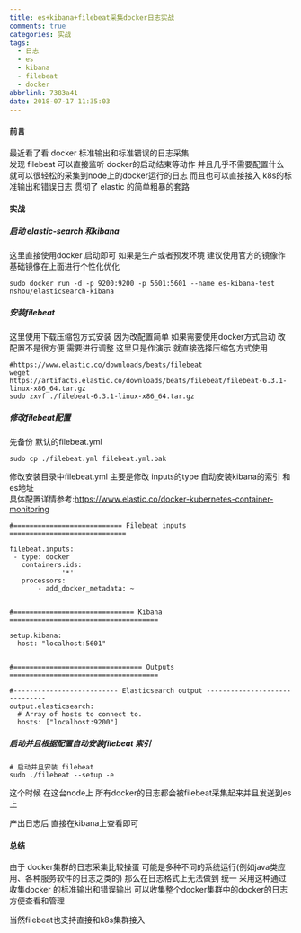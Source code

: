```yaml
---
title: es+kibana+filebeat采集docker日志实战
comments: true
categories: 实战
tags:
  - 日志
  - es
  - kibana
  - filebeat
  - docker
abbrlink: 7383a41
date: 2018-07-17 11:35:03
---
```

#### 前言
最近看了看 docker 标准输出和标准错误的日志采集  
发现 filebeat 可以直接监听 docker的启动结束等动作  并且几乎不需要配置什么 就可以很轻松的采集到node上的docker运行的日志 
而且也可以直接接入 k8s的标准输出和错误日志  贯彻了 elastic 的简单粗暴的套路   

#### 实战 
##### 启动 elastic-search 和kibana
这里直接使用docker 启动即可  如果是生产或者预发环境 建议使用官方的镜像作基础镜像在上面进行个性化优化  
```
sudo docker run -d -p 9200:9200 -p 5601:5601 --name es-kibana-test  nshou/elasticsearch-kibana
```
##### 安装filebeat 
这里使用下载压缩包方式安装 因为改配置简单  如果需要使用docker方式启动 改配置不是很方便 需要进行调整 这里只是作演示  就直接选择压缩包方式使用 
```
#https://www.elastic.co/downloads/beats/filebeat
weget   https://artifacts.elastic.co/downloads/beats/filebeat/filebeat-6.3.1-linux-x86_64.tar.gz
sudo zxvf ./filebeat-6.3.1-linux-x86_64.tar.gz
```
##### 修改filebeat配置
先备份 默认的filebeat.yml
```
sudo cp ./filebeat.yml filebeat.yml.bak
```
修改安装目录中filebeat.yml 主要是修改 inputs的type  自动安装kibana的索引  和es地址  
具体配置详情参考:https://www.elastic.co/docker-kubernetes-container-monitoring
```
#=========================== Filebeat inputs =============================

filebeat.inputs:
 - type: docker
   containers.ids:
           - '*'
   processors:
       - add_docker_metadata: ~


#============================== Kibana =====================================

setup.kibana:
  host: "localhost:5601"


#================================ Outputs =====================================

#-------------------------- Elasticsearch output ------------------------------
output.elasticsearch:
  # Array of hosts to connect to.
  hosts: ["localhost:9200"]

```
##### 启动并且根据配置自动安装filebeat 索引  
```
# 启动并且安装 filebeat 
sudo ./filebeat --setup -e 
```
这个时候 在这台node上 所有docker的日志都会被filebeat采集起来并且发送到es上   

产出日志后 直接在kibana上查看即可    
#### 总结 
由于 docker集群的日志采集比较操蛋 可能是多种不同的系统运行(例如java类应用、各种服务软件的日志之类的) 那么在日志格式上无法做到 统一 
采用这种通过收集docker 的标准输出和错误输出 可以收集整个docker集群中的docker的日志  方便查看和管理 

当然filebeat也支持直接和k8s集群接入  






